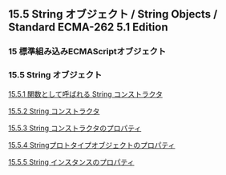 15.5 String オブジェクト / String Objects / Standard ECMA-262 5.1 Edition
-------------------------------------------------------------------------

### 15 標準組み込みECMAScriptオブジェクト

### 15.5 String オブジェクト

[15.5.1 関数として呼ばれる String
コンストラクタ](/hp/it/internet/homepage/script/ecmascript/ecma262_51/contents/15/15_5/15_5_1/ "関数として呼ばれる String コンストラクタ")

[15.5.2 String
コンストラクタ](/hp/it/internet/homepage/script/ecmascript/ecma262_51/contents/15/15_5/15_5_2/ "String コンストラクタ")

[15.5.3 String
コンストラクタのプロパティ](/hp/it/internet/homepage/script/ecmascript/ecma262_51/contents/15/15_5/15_5_3/ "String コンストラクタのプロパティ")

[15.5.4
Stringプロトタイプオブジェクトのプロパティ](/hp/it/internet/homepage/script/ecmascript/ecma262_51/contents/15/15_5/15_5_4/ "Stringプロトタイプオブジェクトのプロパティ")

[15.5.5 String
インスタンスのプロパティ](/hp/it/internet/homepage/script/ecmascript/ecma262_51/contents/15/15_5/15_5_5/ "String インスタンスのプロパティ")
